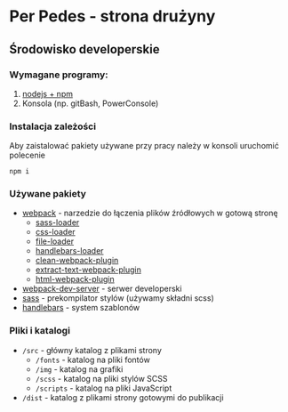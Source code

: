 # Per Pedes - strona drużyny

## Środowisko developerskie

### Wymagane programy:

1. [nodejs + npm](https://nodejs.org/en/)
2. Konsola (np. gitBash, PowerConsole)

### Instalacja zależości

Aby zaistalować pakiety używane przy pracy należy w konsoli uruchomić polecenie

```
npm i
```

### Używane pakiety

* [webpack](https://webpack.github.io/) - narzedzie do łączenia plików źródłowych w gotową stronę
  * [sass-loader](https://github.com/webpack-contrib/sass-loader)
  * [css-loader](https://github.com/webpack-contrib/css-loader)
  * [file-loader](https://github.com/webpack-contrib/file-loader)
  * [handlebars-loader](https://github.com/pcardune/handlebars-loader)
  * [clean-webpack-plugin](https://github.com/johnagan/clean-webpack-plugin)
  * [extract-text-webpack-plugin](https://github.com/webpack-contrib/extract-text-webpack-plugin)
  * [html-webpack-plugin](https://github.com/jantimon/html-webpack-plugin)
* [webpack-dev-server](https://webpack.js.org/configuration/dev-server/) - serwer developerski
* [sass](http://sass-lang.com/) - prekompilator stylów (używamy składni scss)
* [handlebars](http://handlebarsjs.com/) - system szablonów

### Pliki i katalogi

* `/src` - główny katalog z plikami strony
  * `/fonts` - katalog na pliki fontów
  * `/img` - katalog na grafiki
  * `/scss` - katalog na pliki stylów SCSS
  * `/scripts` - katalog na pliki JavaScript
* `/dist` - katalog z plikami strony gotowymi do publikacji



